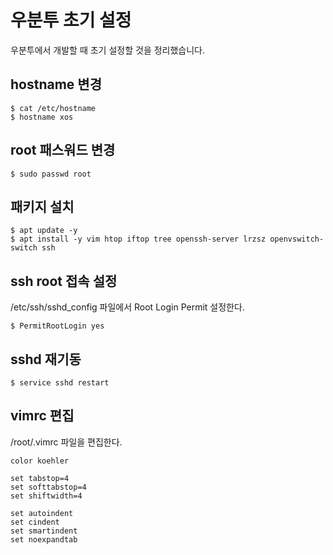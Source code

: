 # 우분투 초기 설정

우분투에서 개발할 때 초기 설정할 것을 정리했습니다.

## hostname 변경
```
$ cat /etc/hostname 
$ hostname xos
```

## root 패스워드 변경
```
$ sudo passwd root 
```

## 패키지 설치
```
$ apt update -y
$ apt install -y vim htop iftop tree openssh-server lrzsz openvswitch-switch ssh
```

## ssh root 접속 설정
/etc/ssh/sshd_config 파일에서 Root Login Permit 설정한다.
```
$ PermitRootLogin yes 
```

## sshd 재기동
```
$ service sshd restart
```


## vimrc 편집
/root/.vimrc 파일을 편집한다.
```
color koehler

set tabstop=4
set softtabstop=4
set shiftwidth=4

set autoindent
set cindent
set smartindent
set noexpandtab
```
